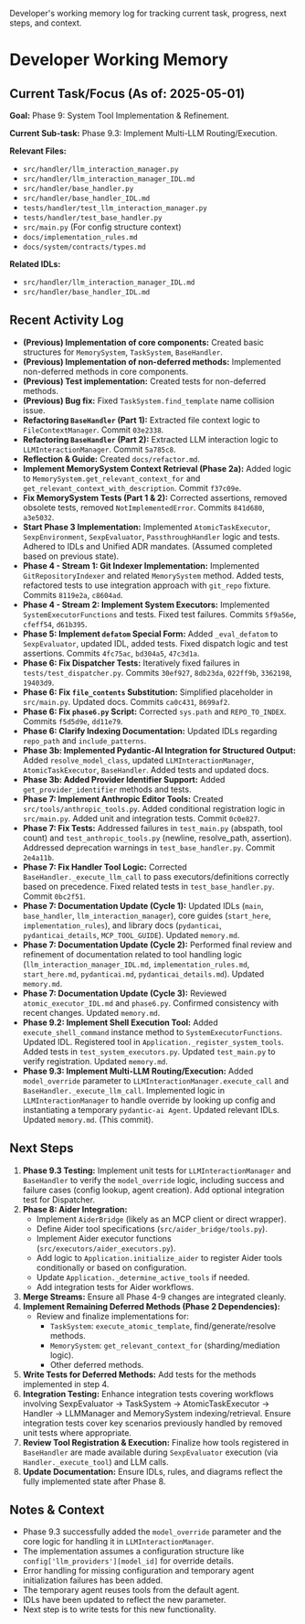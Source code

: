 <description>Developer's working memory log for tracking current task, progress, next steps, and context.</description>
# Developer Working Memory

## Current Task/Focus (As of: 2025-05-01)

**Goal:** Phase 9: System Tool Implementation & Refinement.

**Current Sub-task:** Phase 9.3: Implement Multi-LLM Routing/Execution.

**Relevant Files:**
- `src/handler/llm_interaction_manager.py`
- `src/handler/llm_interaction_manager_IDL.md`
- `src/handler/base_handler.py`
- `src/handler/base_handler_IDL.md`
- `tests/handler/test_llm_interaction_manager.py`
- `tests/handler/test_base_handler.py`
- `src/main.py` (For config structure context)
- `docs/implementation_rules.md`
- `docs/system/contracts/types.md`

**Related IDLs:**
- `src/handler/llm_interaction_manager_IDL.md`
- `src/handler/base_handler_IDL.md`

## Recent Activity Log

- **(Previous) Implementation of core components:** Created basic structures for `MemorySystem`, `TaskSystem`, `BaseHandler`.
- **(Previous) Implementation of non-deferred methods:** Implemented non-deferred methods in core components.
- **(Previous) Test implementation:** Created tests for non-deferred methods.
- **(Previous) Bug fix:** Fixed `TaskSystem.find_template` name collision issue.
- **Refactoring `BaseHandler` (Part 1):** Extracted file context logic to `FileContextManager`. Commit `03e2338`.
- **Refactoring `BaseHandler` (Part 2):** Extracted LLM interaction logic to `LLMInteractionManager`. Commit `5a785c8`.
- **Reflection & Guide:** Created `docs/refactor.md`.
- **Implement MemorySystem Context Retrieval (Phase 2a):** Added logic to `MemorySystem.get_relevant_context_for` and `get_relevant_context_with_description`. Commit `f37c09e`.
- **Fix MemorySystem Tests (Part 1 & 2):** Corrected assertions, removed obsolete tests, removed `NotImplementedError`. Commits `841d680`, `a3e5032`.
- **Start Phase 3 Implementation:** Implemented `AtomicTaskExecutor`, `SexpEnvironment`, `SexpEvaluator`, `PassthroughHandler` logic and tests. Adhered to IDLs and Unified ADR mandates. (Assumed completed based on previous state).
- **Phase 4 - Stream 1: Git Indexer Implementation:** Implemented `GitRepositoryIndexer` and related `MemorySystem` method. Added tests, refactored tests to use integration approach with `git_repo` fixture. Commits `8119e2a`, `c8604ad`.
- **Phase 4 - Stream 2: Implement System Executors:** Implemented `SystemExecutorFunctions` and tests. Fixed test failures. Commits `5f9a56e`, `cfeff54`, `d61b395`.
- **Phase 5: Implement `defatom` Special Form:** Added `_eval_defatom` to `SexpEvaluator`, updated IDL, added tests. Fixed dispatch logic and test assertions. Commits `4fc75ac`, `bd304a5`, `47c3d1a`.
- **Phase 6: Fix Dispatcher Tests:** Iteratively fixed failures in `tests/test_dispatcher.py`. Commits `30ef927`, `8db23da`, `022ff9b`, `3362198`, `19403d9`.
- **Phase 6: Fix `file_contents` Substitution:** Simplified placeholder in `src/main.py`. Updated docs. Commits `ca0c431`, `8699af2`.
- **Phase 6: Fix `phase6.py` Script:** Corrected `sys.path` and `REPO_TO_INDEX`. Commits `f5d5d9e`, `dd11e79`.
- **Phase 6: Clarify Indexing Documentation:** Updated IDLs regarding `repo_path` and `include_patterns`.
- **Phase 3b: Implemented Pydantic-AI Integration for Structured Output:** Added `resolve_model_class`, updated `LLMInteractionManager`, `AtomicTaskExecutor`, `BaseHandler`. Added tests and updated docs.
- **Phase 3b: Added Provider Identifier Support:** Added `get_provider_identifier` methods and tests.
- **Phase 7: Implement Anthropic Editor Tools:** Created `src/tools/anthropic_tools.py`. Added conditional registration logic in `src/main.py`. Added unit and integration tests. Commit `0c0e827`.
- **Phase 7: Fix Tests:** Addressed failures in `test_main.py` (abspath, tool count) and `test_anthropic_tools.py` (newline, resolve_path, assertion). Addressed deprecation warnings in `test_base_handler.py`. Commit `2e4a11b`.
- **Phase 7: Fix Handler Tool Logic:** Corrected `BaseHandler._execute_llm_call` to pass executors/definitions correctly based on precedence. Fixed related tests in `test_base_handler.py`. Commit `0bc2f51`.
- **Phase 7: Documentation Update (Cycle 1):** Updated IDLs (`main`, `base_handler`, `llm_interaction_manager`), core guides (`start_here`, `implementation_rules`), and library docs (`pydanticai`, `pydanticai_details`, `MCP_TOOL_GUIDE`). Updated `memory.md`.
- **Phase 7: Documentation Update (Cycle 2):** Performed final review and refinement of documentation related to tool handling logic (`llm_interaction_manager_IDL.md`, `implementation_rules.md`, `start_here.md`, `pydanticai.md`, `pydanticai_details.md`). Updated `memory.md`.
- **Phase 7: Documentation Update (Cycle 3):** Reviewed `atomic_executor_IDL.md` and `phase6.py`. Confirmed consistency with recent changes. Updated `memory.md`.
- **Phase 9.2: Implement Shell Execution Tool:** Added `execute_shell_command` instance method to `SystemExecutorFunctions`. Updated IDL. Registered tool in `Application._register_system_tools`. Added tests in `test_system_executors.py`. Updated `test_main.py` to verify registration. Updated `memory.md`.
- **Phase 9.3: Implement Multi-LLM Routing/Execution:** Added `model_override` parameter to `LLMInteractionManager.execute_call` and `BaseHandler._execute_llm_call`. Implemented logic in `LLMInteractionManager` to handle override by looking up config and instantiating a temporary `pydantic-ai Agent`. Updated relevant IDLs. Updated `memory.md`. (This commit).

## Next Steps

1.  **Phase 9.3 Testing:** Implement unit tests for `LLMInteractionManager` and `BaseHandler` to verify the `model_override` logic, including success and failure cases (config lookup, agent creation). Add optional integration test for Dispatcher.
2.  **Phase 8: Aider Integration:**
    *   Implement `AiderBridge` (likely as an MCP client or direct wrapper).
    *   Define Aider tool specifications (`src/aider_bridge/tools.py`).
    *   Implement Aider executor functions (`src/executors/aider_executors.py`).
    *   Add logic to `Application.initialize_aider` to register Aider tools conditionally or based on configuration.
    *   Update `Application._determine_active_tools` if needed.
    *   Add integration tests for Aider workflows.
3.  **Merge Streams:** Ensure all Phase 4-9 changes are integrated cleanly.
4.  **Implement Remaining Deferred Methods (Phase 2 Dependencies):**
    *   Review and finalize implementations for:
        *   `TaskSystem`: `execute_atomic_template`, find/generate/resolve methods.
        *   `MemorySystem`: `get_relevant_context_for` (sharding/mediation logic).
        *   Other deferred methods.
5.  **Write Tests for Deferred Methods:** Add tests for the methods implemented in step 4.
6.  **Integration Testing:** Enhance integration tests covering workflows involving SexpEvaluator -> TaskSystem -> AtomicTaskExecutor -> Handler -> LLMManager and MemorySystem indexing/retrieval. Ensure integration tests cover key scenarios previously handled by removed unit tests where appropriate.
7.  **Review Tool Registration & Execution:** Finalize how tools registered in `BaseHandler` are made available during `SexpEvaluator` execution (via `Handler._execute_tool`) and LLM calls.
8.  **Update Documentation:** Ensure IDLs, rules, and diagrams reflect the fully implemented state after Phase 8.

## Notes & Context

- Phase 9.3 successfully added the `model_override` parameter and the core logic for handling it in `LLMInteractionManager`.
- The implementation assumes a configuration structure like `config['llm_providers'][model_id]` for override details.
- Error handling for missing configuration and temporary agent initialization failures has been added.
- The temporary agent reuses tools from the default agent.
- IDLs have been updated to reflect the new parameter.
- Next step is to write tests for this new functionality.
